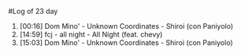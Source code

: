 #Log of 23 day

1. [00:16] Dom Mino' - Unknown Coordinates - Shiroi (con Paniyolo)
1. [14:59] fcj - all night - All Night (feat. chevy)
1. [15:03] Dom Mino' - Unknown Coordinates - Shiroi (con Paniyolo)

